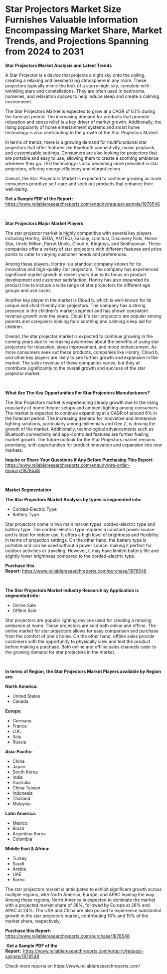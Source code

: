 <p><h1>Star Projectors Market Size Furnishes Valuable Information Encompassing Market Share, Market Trends, and Projections Spanning from 2024 to 2031</h1></p><p><strong>Star Projectors Market Analysis and Latest Trends</strong></p>
<p><p>A Star Projector is a device that projects a night sky onto the ceiling, creating a relaxing and mesmerizing atmosphere in any room. These projectors typically mimic the look of a starry night sky, complete with twinkling stars and constellations. They are often used in bedrooms, nurseries, and relaxation spaces to help induce sleep and create a calming environment.</p><p>The Star Projectors Market is expected to grow at a CAGR of 6.1% during the forecast period. The increasing demand for products that promote relaxation and stress relief is a key driver of market growth. Additionally, the rising popularity of home entertainment systems and smart home technology is also contributing to the growth of the Star Projectors Market.</p><p>In terms of trends, there is a growing demand for multifunctional star projectors that offer features like Bluetooth connectivity, music playback, and customizable settings. Consumers are also looking for projectors that are portable and easy to use, allowing them to create a soothing ambiance wherever they go. LED technology is also becoming more prevalent in star projectors, offering energy efficiency and vibrant colors.</p><p>Overall, the Star Projectors Market is expected to continue growing as more consumers prioritize self-care and seek out products that enhance their well-being.</p></p>
<p><strong>Get a Sample PDF of the Report:&nbsp;</strong> <a href="https://www.reliableresearchreports.com/enquiry/request-sample/1878548">https://www.reliableresearchreports.com/enquiry/request-sample/1878548</a></p>
<p>&nbsp;</p>
<p><strong>Star Projectors Major Market Players</strong></p>
<p><p>The star projector market is highly competitive with several key players including Hontry, SEGA, ANTEQI, Easony, Lumitusi, Discovery Kids, Home Star, Uncle Milton, Parrot Uncle, Cloud b, Kingtoys, and Smithsonian. These companies offer a variety of star projectors with different features and price points to cater to varying customer needs and preferences.</p><p>Among these players, Hontry is a standout company known for its innovative and high-quality star projectors. The company has experienced significant market growth in recent years due to its focus on product development and customer satisfaction. Hontry has also expanded its product line to include a wide range of star projectors for different age groups and use cases.</p><p>Another key player in the market is Cloud b, which is well-known for its unique and child-friendly star projectors. The company has a strong presence in the children's market segment and has shown consistent revenue growth over the years. Cloud b's star projectors are popular among parents and caregivers looking for a soothing and calming sleep aid for children.</p><p>Overall, the star projector market is expected to continue growing in the coming years due to increasing awareness about the benefits of using star projectors for relaxation, sleep improvement, and mood enhancement. As more consumers seek out these products, companies like Hontry, Cloud b, and other key players are likely to see further growth and expansion in the market. The sales revenue of these companies varies, but they all contribute significantly to the overall growth and success of the star projector market.</p></p>
<p>&nbsp;</p>
<p><strong>What Are The Key Opportunities For Star Projectors Manufacturers?</strong></p>
<p><p>The Star Projectors market is experiencing steady growth due to the rising popularity of home theater setups and ambient lighting among consumers. The market is expected to continue expanding at a CAGR of around 6% in the forecast period. The increasing demand for innovative and immersive lighting solutions, particularly among millennials and Gen Z, is driving the growth of the market. Additionally, technological advancements such as Bluetooth connectivity and app-controlled features are further fueling market growth. The future outlook for the Star Projectors market remains promising, with opportunities for product innovation and expansion into new markets.</p></p>
<p><strong>Inquire or Share Your Questions If Any Before Purchasing This Report:</strong> <a href="https://www.reliableresearchreports.com/enquiry/pre-order-enquiry/1878548">https://www.reliableresearchreports.com/enquiry/pre-order-enquiry/1878548</a></p>
<p>&nbsp;</p>
<p><strong>Market Segmentation</strong></p>
<p><strong>The Star Projectors Market Analysis by types is segmented into:</strong></p>
<p><ul><li>Corded-Electric Type</li><li>Battery Type</li></ul></p>
<p><p>Star projectors come in two main market types: corded-electric type and battery type. The corded-electric type requires a constant power source and is ideal for indoor use. It offers a high level of brightness and flexibility in terms of projection settings. On the other hand, the battery type is portable and can be used without a power source, making it perfect for outdoor activities or traveling. However, it may have limited battery life and slightly lower brightness compared to the corded-electric type.</p></p>
<p><strong>Purchase this Report:&nbsp;</strong><a href="https://www.reliableresearchreports.com/purchase/1878548">https://www.reliableresearchreports.com/purchase/1878548</a></p>
<p>&nbsp;</p>
<p><strong>The Star Projectors Market Industry Research by Application is segmented into:</strong></p>
<p><ul><li>Online Sale</li><li>Offline Sale</li></ul></p>
<p><p>Star projectors are popular lighting devices used for creating a relaxing ambiance at home. These projectors are sold both online and offline. The online market for star projectors allows for easy comparison and purchase from the comfort of one's home. On the other hand, offline sales provide customers with the opportunity to physically view and test the product before making a purchase. Both online and offline sales channels cater to the growing demand for star projectors in the market.</p></p>
<p>&nbsp;</p>
<p><strong>In terms of Region, the Star Projectors Market Players available by Region are:</strong></p>
<p>
    <p> <strong> North America: </strong>
        <ul>
            <li>United States</li>
            <li>Canada</li>
        </ul>
        </p> 
    <p> <strong> Europe: </strong>
        <ul>
            <li>Germany</li>
            <li>France</li>
            <li>U.K.</li>
            <li>Italy</li>
            <li>Russia</li>
        </ul>
        </p> 
    <p> <strong> Asia-Pacific: </strong>
        <ul>
            <li>China</li>
            <li>Japan</li>
            <li>South Korea</li>
            <li>India</li>
            <li>Australia</li>
            <li>China Taiwan</li>
            <li>Indonesia</li>
            <li>Thailand</li>
            <li>Malaysia</li>
        </ul>
        </p> 
    <p> <strong> Latin America: </strong>
        <ul>
            <li>Mexico</li>
            <li>Brazil</li>
            <li>Argentina Korea</li>
            <li>Colombia</li>
        </ul>
        </p> 
    <p> <strong> Middle East & Africa: </strong>
        <ul>
            <li>Turkey</li>
            <li>Saudi</li>
            <li>Arabia</li>
            <li>UAE</li>
            <li>Korea</li>
        </ul>
    </p>
    </p>
<p><p>The star projectors market is anticipated to exhibit significant growth across multiple regions, with North America, Europe, and APAC leading the way. Among these regions, North America is expected to dominate the market with a projected market share of 38%, followed by Europe at 28% and APAC at 24%. The USA and China are also poised to experience substantial growth in the star projectors market, contributing 18% and 15% of the market share, respectively.</p></p>
<p><strong>Purchase this Report: </strong><a href="https://www.reliableresearchreports.com/purchase/1878548">https://www.reliableresearchreports.com/purchase/1878548</a></p>
<p>&nbsp;<strong>Get a Sample PDF of the Report:&nbsp;&nbsp;</strong><a href="https://www.reliableresearchreports.com/enquiry/request-sample/1878548">https://www.reliableresearchreports.com/enquiry/request-sample/1878548</a></p>
<p><strong></strong></p>
<p>Check more reports on https://www.reliableresearchreports.com/</p>